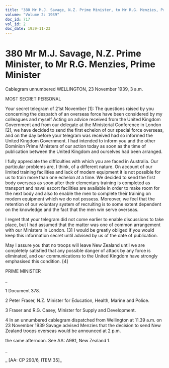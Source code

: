 ```yaml
---
title: "380 Mr M.J. Savage, N.Z. Prime Minister, to Mr R.G. Menzies, Prime Minister"
volume: "Volume 2: 1939"
doc_id: 717
vol_id: 2
doc_date: 1939-11-23
---
```


# 380 Mr M.J. Savage, N.Z. Prime Minister, to Mr R.G. Menzies, Prime Minister

Cablegram unnumbered WELLINGTON, 23 November 1939, 3 a.m.

MOST SECRET PERSONAL

Your secret telegram of 21st November [1]: The questions raised by you concerning the despatch of an overseas force have been considered by my colleagues and myself Acting on advice received from the United Kingdom Government and from our delegate at the Ministerial Conference in London [2], we have decided to send the first echelon of our special force overseas, and on the day before your telegram was received had so informed the United Kingdom Government. I had intended to inform you and the other Dominion Prime Ministers of our action today as soon as the time of publication between the United Kingdom and ourselves had been arranged.

I fully appreciate the difficulties with which you are faced in Australia. Our particular problems are, I think, of a different nature. On account of our limited training facilities and lack of modem equipment it is not possible for us to train more than one echelon at a time. We decided to send the first body overseas as soon after their elementary training is completed as transport and naval escort facilities are available in order to make room for the next body and also to enable the men to complete their training on modem equipment which we do not possess. Moreover, we feel that the retention of our voluntary system of recruiting is to some extent dependent on the knowledge and the fact that the men win serve overseas.

I regret that your telegram did not come earlier to enable discussions to take place, but I had assumed that the matter was one of common arrangement with our Ministers in London. [3] I would be greatly obliged if you would keep this information secret until advised by us of the date of publication.

May I assure you that no troops will leave New Zealand until we are completely satisfied that any possible danger of attack by any force is eliminated, and our communications to the United Kingdom have strongly emphasised this condition. [4]

PRIME MINISTER

_

1 Document 378.

2 Peter Fraser, N.Z. Minister for Education, Health, Marine and Police.

3 Fraser and R.G. Casey, Minister for Supply and Development.

4 In an unnumbered cablegram dispatched from Wellington at 11.39 a.m. on 23 November 1939 Savage advised Menzies that the decision to send New Zealand troops overseas would be announced at 2 p.m.

the same afternoon. See AA: A981, New Zealand 1.

_

_ [AA: CP 290/6, ITEM 35]_
